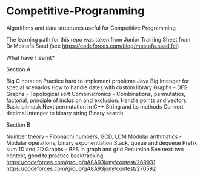 # Competitive-Programming
Algorithms and data structures useful for Competitive Programming

The learning path for this repo was taken from Junior Training Sheet from Dr Mostafa Saad (see  https://codeforces.com/blog/mostafa.saad.fci)

What have I learnt? 

Section A

Big O notation
Practice hard to implement problems
Java Big Intenger for special scenarios
How to handle dates with custom library
Graphs - DFS
Graphs - Topological sort
Combinatronics - Combinations, permutatios, factorial, principle of inclusion and exclusion.
Handle points and vectors
Basic bitmask
Next permutation in C++ 
String and its methods
Convert decimal intenger to binary string
Binary search

Section B

Number theory - Fibonachi numbers, GCD, LCM
Modular arithmatics - Modular operations, binary exponentiation
Stack, queue and dequeue
Prefix sum 1D and 2D
Graphs - BFS in graph and grid
Recursion
See next two contest, good to practice backtracking
https://codeforces.com/group/gA8A93jony/contest/269931
https://codeforces.com/group/gA8A93jony/contest/270592

